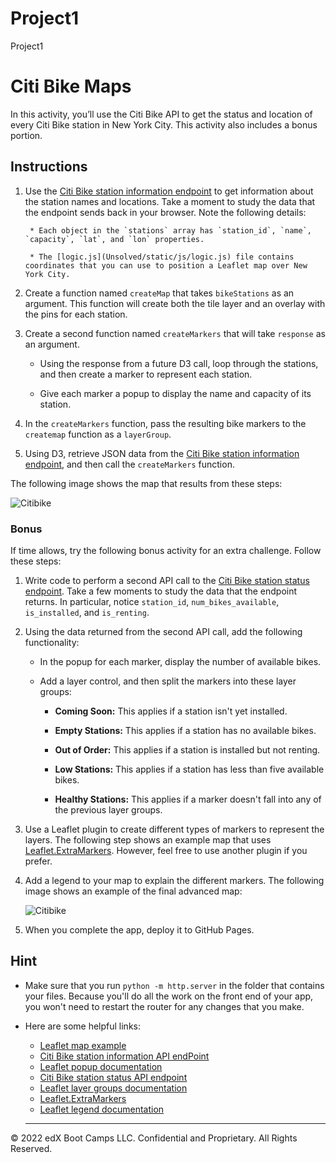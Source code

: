 # Project1
Project1

# Citi Bike Maps #

In this activity, you’ll use the Citi Bike API to get the status and location of every Citi Bike station in New York City. This activity also includes a bonus portion.

## Instructions ##

1. Use the [Citi Bike station information endpoint](https://gbfs.citibikenyc.com/gbfs/en/station_information.json) to get information about the station names and locations. Take a moment to study the data that the endpoint sends back in your browser. Note the following details:

        * Each object in the `stations` array has `station_id`, `name`, `capacity`, `lat`, and `lon` properties.

        * The [logic.js](Unsolved/static/js/logic.js) file contains coordinates that you can use to position a Leaflet map over New York City.

2. Create a function named `createMap` that takes `bikeStations` as an argument. This function will create both the tile layer and an overlay with the pins for each station.

3. Create a second function named `createMarkers` that will take `response` as an argument.

    * Using the response from a future D3 call, loop through the stations, and then create a marker to represent each station.

    * Give each marker a popup to display the name and capacity of its station.

4. In the `createMarkers` function, pass the resulting bike markers to the `createmap` function as a `layerGroup`.

5. Using D3, retrieve JSON data from the [Citi Bike station information endpoint](https://gbfs.citibikenyc.com/gbfs/en/station_information.json), and then call the `createMarkers` function.

The following image shows the map that results from these steps:

![Citibike](Images/44-Citibike_basic.png)

### Bonus ###

If time allows, try the following bonus activity for an extra challenge. Follow these steps:

1. Write code to perform a second API call to the [Citi Bike station status endpoint](https://gbfs.citibikenyc.com/gbfs/en/station_status.json). Take a few moments to study the data that the endpoint returns. In particular, notice `station_id`, `num_bikes_available`, `is_installed`, and `is_renting`.

2. Using the data returned from the second API call, add the following functionality:

    * In the popup for each marker, display the number of available bikes.

    * Add a layer control, and then split the markers into these layer groups:

        * **Coming Soon:** This applies if a station isn't yet installed.

        * **Empty Stations:** This applies if a station has no available bikes.

        * **Out of Order:** This applies if a station is installed but not renting.

        * **Low Stations:** This applies if a station has less than five available bikes.

        * **Healthy Stations:** This applies if a marker doesn't fall into any of the previous layer groups.

3. Use a Leaflet plugin to create different types of markers to represent the layers. The following step shows an example map that uses [Leaflet.ExtraMarkers](https://github.com/coryasilva/Leaflet.ExtraMarkers). However, feel free to use another plugin if you prefer.

4. Add a legend to your map to explain the different markers. The following image shows an example of the final advanced map:

    ![Citibike](Images/44-Citibike_advanced.png)

5. When you complete the app, deploy it to GitHub Pages.

## Hint

* Make sure that you run `python -m http.server` in the folder that contains your files. Because you'll do all the work on the front end of your app, you won't need to restart the router for any changes that you make.

* Here are some helpful links:

    * [Leaflet map example](https://leafletjs.com/reference-1.7.1.html#map-example)
    * [Citi Bike station information API endPoint](https://gbfs.citibikenyc.com/gbfs/en/station_information.json)
    * [Leaflet popup documentation](http://leafletjs.com/reference.html#popup)
    * [Citi Bike station status API endpoint](https://gbfs.citibikenyc.com/gbfs/en/station_status.json)
    * [Leaflet layer groups documentation](http://leafletjs.com/examples/layers-control/)
    * [Leaflet.ExtraMarkers](https://github.com/coryasilva/Leaflet.ExtraMarkers)
    * [Leaflet legend documentation](http://leafletjs.com/examples/choropleth/#custom-legend-control)

  ---

© 2022 edX Boot Camps LLC. Confidential and Proprietary. All Rights Reserved.
